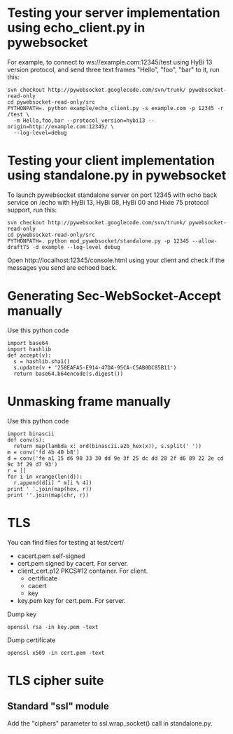 # Testing your server implementation using echo\_client.py in pywebsocket #

For example, to connect to ws://example.com:12345/test using HyBi 13 version protocol, and send three text frames "Hello", "foo", "bar" to it, run this:

```
svn checkout http://pywebsocket.googlecode.com/svn/trunk/ pywebsocket-read-only
cd pywebsocket-read-only/src
PYTHONPATH=. python example/echo_client.py -s example.com -p 12345 -r /test \
  -m Hello,foo,bar --protocol_version=hybi13 --origin=http://example.com:12345/ \
  --log-level=debug
```

# Testing your client implementation using standalone.py in pywebsocket #

To launch pywebsocket standalone server on port 12345 with echo back service on /echo with HyBi 13, HyBi 08, HyBi 00 and Hixie 75 protocol support, run this:

```
svn checkout http://pywebsocket.googlecode.com/svn/trunk/ pywebsocket-read-only
cd pywebsocket-read-only/src
PYTHONPATH=. python mod_pywebsocket/standalone.py -p 12345 --allow-draft75 -d example --log-level debug
```

Open http://localhost:12345/console.html using your client and check if the messages you send are echoed back.

# Generating Sec-WebSocket-Accept manually #

Use this python code

```
import base64
import hashlib
def accept(v):
  s = hashlib.sha1()
  s.update(v + '258EAFA5-E914-47DA-95CA-C5AB0DC85B11')
  return base64.b64encode(s.digest())
```

# Unmasking frame manually #

Use this python code

```
import binascii
def conv(s):
  return map(lambda x: ord(binascii.a2b_hex(x)), s.split(' '))
m = conv('fd 4b 40 b8')
d = conv('fe a1 15 d6 98 33 30 dd 9e 3f 25 dc dd 28 2f d6 89 22 2e cd 9c 3f 29 d7 93')
r = []
for i in xrange(len(d)):
  r.append(d[i] ^ m[i % 4])
print ' '.join(map(hex, r))
print ''.join(map(chr, r))
```

# TLS #

You can find files for testing at test/cert/

  * cacert.pem self-signed
  * cert.pem signed by cacert. For server.
  * client\_cert.p12 PKCS#12 container. For client.
    * certificate
    * cacert
    * key
  * key.pem key for cert.pem. For server.

Dump key

```
openssl rsa -in key.pem -text
```

Dump certificate

```
openssl x509 -in cert.pem -text
```

# TLS cipher suite #

## Standard "ssl" module ##

Add the "ciphers" parameter to ssl.wrap\_socket() call in standalone.py.